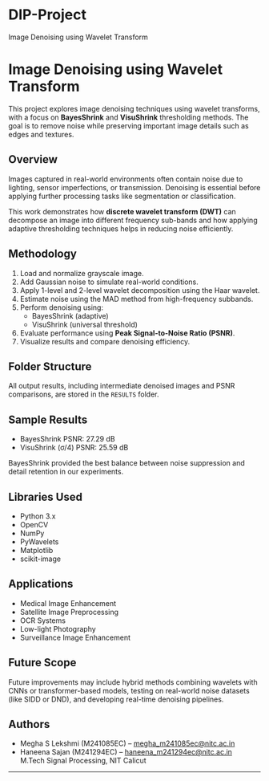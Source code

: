 # DIP-Project
Image Denoising using Wavelet Transform
# Image Denoising using Wavelet Transform

This project explores image denoising techniques using wavelet transforms, with a focus on **BayesShrink** and **VisuShrink** thresholding methods. The goal is to remove noise while preserving important image details such as edges and textures.

##  Overview

Images captured in real-world environments often contain noise due to lighting, sensor imperfections, or transmission. Denoising is essential before applying further processing tasks like segmentation or classification.

This work demonstrates how **discrete wavelet transform (DWT)** can decompose an image into different frequency sub-bands and how applying adaptive thresholding techniques helps in reducing noise efficiently.

##  Methodology

1. Load and normalize grayscale image.
2. Add Gaussian noise to simulate real-world conditions.
3. Apply 1-level and 2-level wavelet decomposition using the Haar wavelet.
4. Estimate noise using the MAD method from high-frequency subbands.
5. Perform denoising using:
   - BayesShrink (adaptive)
   - VisuShrink (universal threshold)
6. Evaluate performance using **Peak Signal-to-Noise Ratio (PSNR)**.
7. Visualize results and compare denoising efficiency.

##  Folder Structure


All output results, including intermediate denoised images and PSNR comparisons, are stored in the `RESULTS` folder.

##  Sample Results

- BayesShrink PSNR: 27.29 dB
- VisuShrink (σ/4) PSNR: 25.59 dB

BayesShrink provided the best balance between noise suppression and detail retention in our experiments.

##  Libraries Used

- Python 3.x
- OpenCV
- NumPy
- PyWavelets
- Matplotlib
- scikit-image

##  Applications

- Medical Image Enhancement
- Satellite Image Preprocessing
- OCR Systems
- Low-light Photography
- Surveillance Image Enhancement

##  Future Scope

Future improvements may include hybrid methods combining wavelets with CNNs or transformer-based models, testing on real-world noise datasets (like SIDD or DND), and developing real-time denoising pipelines.

##  Authors

- Megha S Lekshmi (M241085EC) – megha_m241085ec@nitc.ac.in  
- Haneena Sajan (M241294EC) – haneena_m241294ec@nitc.ac.in  
M.Tech Signal Processing, NIT Calicut

---

